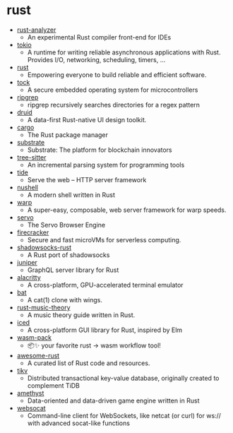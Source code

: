 # rust
- [rust-analyzer](https://github.com/rust-analyzer/rust-analyzer)
  - An experimental Rust compiler front-end for IDEs
- [tokio](https://github.com/tokio-rs/tokio)
  - A runtime for writing reliable asynchronous applications with Rust. Provides I/O, networking, scheduling, timers, ...
- [rust](https://github.com/rust-lang/rust)
  - Empowering everyone to build reliable and efficient software.
- [tock](https://github.com/tock/tock)
  - A secure embedded operating system for microcontrollers
- [ripgrep](https://github.com/BurntSushi/ripgrep)
  - ripgrep recursively searches directories for a regex pattern
- [druid](https://github.com/xi-editor/druid)
  - A data-first Rust-native UI design toolkit.
- [cargo](https://github.com/rust-lang/cargo)
  - The Rust package manager
- [substrate](https://github.com/paritytech/substrate)
  - Substrate: The platform for blockchain innovators
- [tree-sitter](https://github.com/tree-sitter/tree-sitter)
  - An incremental parsing system for programming tools
- [tide](https://github.com/http-rs/tide)
  - Serve the web – HTTP server framework
- [nushell](https://github.com/nushell/nushell)
  - A modern shell written in Rust
- [warp](https://github.com/seanmonstar/warp)
  - A super-easy, composable, web server framework for warp speeds.
- [servo](https://github.com/servo/servo)
  - The Servo Browser Engine
- [firecracker](https://github.com/firecracker-microvm/firecracker)
  - Secure and fast microVMs for serverless computing.
- [shadowsocks-rust](https://github.com/shadowsocks/shadowsocks-rust)
  - A Rust port of shadowsocks
- [juniper](https://github.com/graphql-rust/juniper)
  - GraphQL server library for Rust
- [alacritty](https://github.com/alacritty/alacritty)
  - A cross-platform, GPU-accelerated terminal emulator
- [bat](https://github.com/sharkdp/bat)
  - A cat(1) clone with wings.
- [rust-music-theory](https://github.com/ozankasikci/rust-music-theory)
  - A music theory guide written in Rust.
- [iced](https://github.com/hecrj/iced)
  - A cross-platform GUI library for Rust, inspired by Elm
- [wasm-pack](https://github.com/rustwasm/wasm-pack)
  - 📦✨ your favorite rust -> wasm workflow tool!
- [awesome-rust](https://github.com/rust-unofficial/awesome-rust)
  - A curated list of Rust code and resources.
- [tikv](https://github.com/tikv/tikv)
  - Distributed transactional key-value database, originally created to complement TiDB
- [amethyst](https://github.com/amethyst/amethyst)
  - Data-oriented and data-driven game engine written in Rust
- [websocat](https://github.com/vi/websocat)
  - Command-line client for WebSockets, like netcat (or curl) for ws:// with advanced socat-like functions
